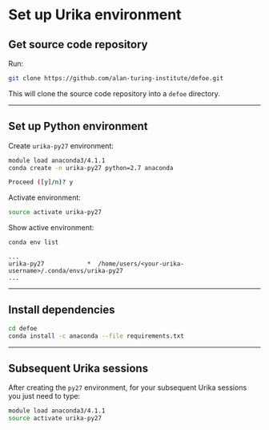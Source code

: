 # Set up Urika environment

## Get source code repository

Run:

```bash
git clone https://github.com/alan-turing-institute/defoe.git
```

This will clone the source code repository into a `defoe` directory.

---

## Set up Python environment

Create `urika-py27` environment:

```bash
module load anaconda3/4.1.1
conda create -n urika-py27 python=2.7 anaconda

Proceed ([y]/n)? y
```

Activate environment:

```bash
source activate urika-py27
```

Show active environment:

```bash
conda env list
```
```
...
urika-py27            *  /home/users/<your-urika-username>/.conda/envs/urika-py27
...
```

---

## Install dependencies

```bash
cd defoe
conda install -c anaconda --file requirements.txt
```

---

## Subsequent Urika sessions

After creating the `py27` environment, for your subsequent Urika sessions you just need to type:

```bash
module load anaconda3/4.1.1
source activate urika-py27
```
